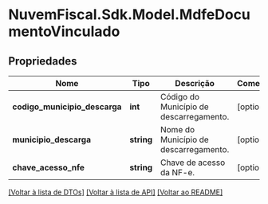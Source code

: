 # NuvemFiscal.Sdk.Model.MdfeDocumentoVinculado

## Propriedades

Nome | Tipo | Descrição | Comentários
------------ | ------------- | ------------- | -------------
**codigo_municipio_descarga** | **int** | Código do Município de descarregamento. | [optional] 
**municipio_descarga** | **string** | Nome do Município de descarregamento. | [optional] 
**chave_acesso_nfe** | **string** | Chave de acesso da NF-e. | [optional] 

[[Voltar à lista de DTOs]](../README.md#documentation-for-models) [[Voltar à lista de API]](../README.md#documentation-for-api-endpoints) [[Voltar ao README]](../README.md)

